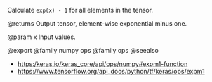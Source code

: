 Calculate `exp(x) - 1` for all elements in the tensor.

@returns
    Output tensor, element-wise exponential minus one.

@param x
Input values.

@export
@family numpy ops
@family ops
@seealso
+ <https:/keras.io/keras_core/api/ops/numpy#expm1-function>
+ <https://www.tensorflow.org/api_docs/python/tf/keras/ops/expm1>
